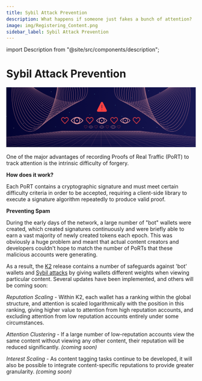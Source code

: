 ```yaml
---
title: Sybil Attack Prevention
description: What happens if someone just fakes a bunch of attention?
image: img/Registering_Content.png
sidebar_label: Sybil Attack Prevention
---
```


import Description from "@site/src/components/description";

# Sybil Attack Prevention

![banner](../img/Sybil_Attack_Prevention.png)

<Description
  text="What happens if someone just fakes a bunch of attention?"
/>

One of the major advantages of recording Proofs of Real Traffic (PoRT) to track attention is the intrinsic difficulty of forgery.

**How does it work?**&#x20;

Each PoRT contains a cryptographic signature and must meet certain difficulty criteria in order to be accepted, requiring a client-side library to execute a signature algorithm repeatedly to produce valid proof.&#x20;

**Preventing Spam**

During the early days of the network, a large number of "bot" wallets were created, which created signatures continuously and were briefly able to earn a vast majority of newly created tokens each epoch. This was obviously a huge problem and meant that actual content creators and developers couldn't hope to match the number of PoRTs that these malicious accounts were generating.

As a result, the [K2](https://blog.koii.network/Koii-Announces-K2/) release contains a number of safeguards against 'bot' wallets and [Sybil attacks](https://en.wikipedia.org/wiki/Sybil_attack) by giving wallets different weights when viewing particular content. Several updates have been implemented, and others will be coming soon:

_Reputation Scaling_ - Within K2, each wallet has a ranking within the global structure, and attention is scaled logarithmically with the position in this ranking, giving higher value to attention from high reputation accounts, and excluding attention from low reputation accounts entirely under some circumstances.

_Attention Clustering_ - If a large number of low-reputation accounts view the same content without viewing any other content, their reputation will be reduced significantly. _(coming soon)_

_Interest Scaling_ - As content tagging tasks continue to be developed, it will also be possible to integrate content-specific reputations to provide greater granularity. _(coming soon)_
